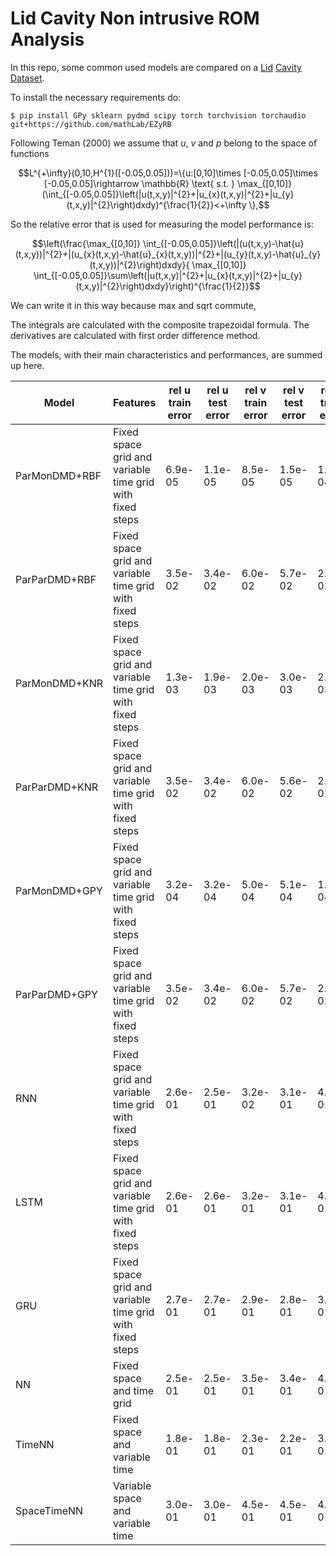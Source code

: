 # Lid Cavity Non intrusive ROM Analysis
In this repo, some common used models are compared on a [Lid](https://github.com/guglielmopadula/LidCavity) [Cavity](https://github.com/guglielmopadula/LidCavity) [Dataset](https://github.com/guglielmopadula/LidCavity).

To install the necessary requirements do:

    $ pip install GPy sklearn pydmd scipy torch torchvision torchaudio git+https://github.com/mathLab/EZyRB 


Following Teman (2000) we assume that $u$, $v$ and $p$ belong to the space of functions 
```math
L^{+\infty}(0,10,H^{1}([-0.05,0.05]))=\{u:[0,10]\times [-0.05,0.05]\times [-0.05,0.05]\rightarrow \mathbb{R} \text{ s.t. } \max_{[0,10]} (\int_{[-0.05,0.05]}\left(|u(t,x,y)|^{2}+|u_{x}(t,x,y)|^{2}+|u_{y}(t,x,y)|^{2}\right)dxdy)^{\frac{1}{2}}<+\infty \},
```



So the relative error that is used for measuring the model performance is:

```math
\left(\frac{\max_{[0,10]} \int_{[-0.05,0.05]}\left(|(u(t,x,y)-\hat{u}(t,x,y))|^{2}+|(u_{x}(t,x,y)-\hat{u}_{x}(t,x,y))|^{2}+|(u_{y}(t,x,y)-\hat{u}_{y}(t,x,y))|^{2}\right)dxdy}{ \max_{[0,10]} \int_{[-0.05,0.05]}\sum\left(|u(t,x,y)|^{2}+|u_{x}(t,x,y)|^{2}+|u_{y}(t,x,y)|^{2}\right)dxdy}\right)^{\frac{1}{2}}
```
We can write it in this way because max and sqrt commute,

The integrals are calculated with the composite trapezoidal formula.
The derivatives are calculated with first order difference method.

The models, with their main characteristics and 
performances, are summed up here.


|   Model     |         Features                                       |rel u train error|rel u test error|rel v train error|rel v test error|rel p train error|rel p test error| 
|-------------|--------------------------------------------------------|-----------------|----------------|-----------------|----------------|-----------------|----------------|
|ParMonDMD+RBF|Fixed space grid and variable time grid with fixed steps|6.9e-05          |1.1e-05         |8.5e-05          |1.5e-05         |1.3e-04          |7.8e-04         |
|ParParDMD+RBF|Fixed space grid and variable time grid with fixed steps|3.5e-02          |3.4e-02         |6.0e-02          |5.7e-02         |2.6e-02          |2.6e-02         |
|ParMonDMD+KNR|Fixed space grid and variable time grid with fixed steps|1.3e-03          |1.9e-03         |2.0e-03          |3.0e-03         |2.2e-03          |3.1e-03         |
|ParParDMD+KNR|Fixed space grid and variable time grid with fixed steps|3.5e-02          |3.4e-02         |6.0e-02          |5.6e-02         |2.7e-02          |2.6e-02         |
|ParMonDMD+GPY|Fixed space grid and variable time grid with fixed steps|3.2e-04          |3.2e-04         |5.0e-04          |5.1e-04         |1.6e-04          |1.9e-04         |
|ParParDMD+GPY|Fixed space grid and variable time grid with fixed steps|3.5e-02          |3.4e-02         |6.0e-02          |5.7e-02         |2.6e-02          |2.6e-02         |
|RNN          |Fixed space grid and variable time grid with fixed steps|2.6e-01          |2.5e-01         |3.2e-02          |3.1e-01         |4.2e-01          |4.1e-01         |
|LSTM         |Fixed space grid and variable time grid with fixed steps|2.6e-01          |2.6e-01         |3.2e-01          |3.1e-01         |4.5e-01          |4.4e-01         |
|GRU          |Fixed space grid and variable time grid with fixed steps|2.7e-01          |2.7e-01         |2.9e-01          |2.8e-01         |3.4e-01          |3.3e-01         |
|NN           |Fixed space and time grid                               |2.5e-01          |2.5e-01         |3.5e-01          |3.4e-01         |4.8e-01          |4.7e-01         |
|TimeNN       |Fixed space and variable time                           |1.8e-01          |1.8e-01         |2.3e-01          |2.2e-01         |3.9e-01          |3.8e-01         | 
|SpaceTimeNN  |Variable space and variable time                        |3.0e-01          |3.0e-01         |4.5e-01          |4.5e-01         |4.8e-01          |4.7e-01         |